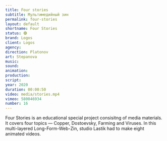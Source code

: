 ```yaml
---
title: Four stories
subtitle: Мультимедийный зин
permalink: four-stories
layout: default
shortname: Four Stories
status: 🟢
brand: Logos
client: Logos
agency:
direction: Platonov
art: Stepanova
music:  
sound:
animation:  
production:  
script:
year: 2020
duration: 00:00:50
video: media/stories.mp4
vimeo: 580046934
number: 16
---
```


Four Stories is an educational special project consisitng of media materials. It covers four topics — Copper, Dostoevsky, Farming and Viruses. In this multi-layered Long-Form-Web-Zin, studio Lastik had to make eight animated videos.
